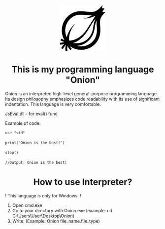 
<div align="center">
<p>
    <img src="Onion.png" width="150" alt="Onion">
</p>

<h1>This is my programming language "Onion"</h1>
</div>

Onion is an interpreted high-level general-purpose programming language. Its design philosophy emphasizes code readability with its use of significant indentation. This language is very comfortable.

JsEval.dll - for eval() func

Example of code:

  ```
  use "std"
  
  print("Onion is the best!")
  
  stop()
  
  //Output: Onion is the best!
  ```
<h1 align="center"> How to use Interpreter? </h1>
  
! This language is only for Windows. !

1. Open cmd.exe
2. Go to your directory with Onion.exe (example: cd C:\Users\User\Desktop\Onion)
3. Write: (Example: Onion file_name.file_type)
